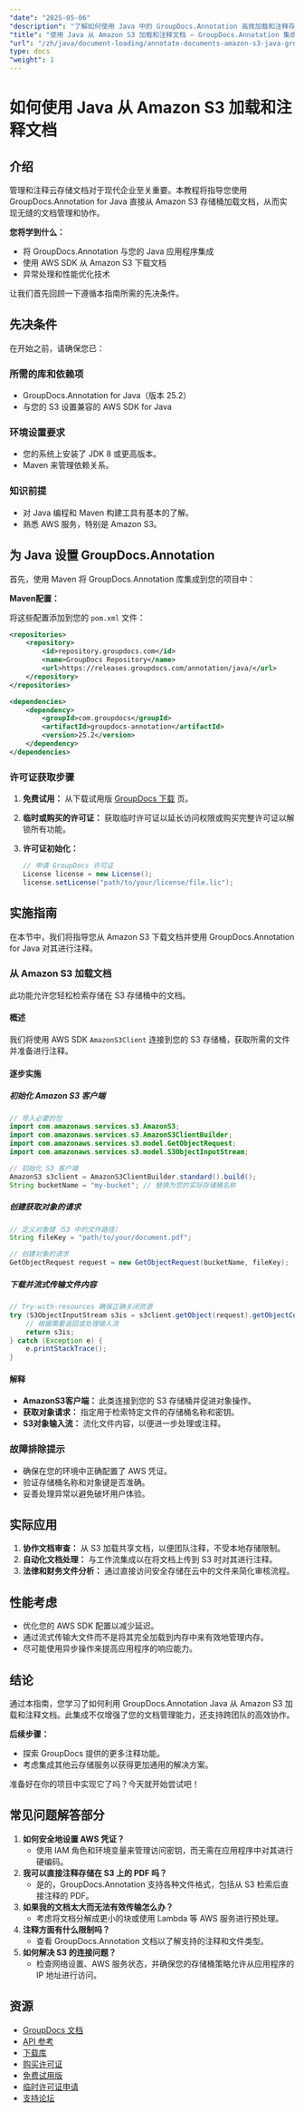 ```yaml
---
"date": "2025-05-06"
"description": "了解如何使用 Java 中的 GroupDocs.Annotation 高效加载和注释存储在 Amazon S3 上的文档。本指南涵盖集成、AWS 开发工具包的使用以及性能优化。"
"title": "使用 Java 从 Amazon S3 加载和注释文档 — GroupDocs.Annotation 集成指南"
"url": "/zh/java/document-loading/annotate-documents-amazon-s3-java-groupdocs/"
type: docs
"weight": 1
---
```


# 如何使用 Java 从 Amazon S3 加载和注释文档

## 介绍

管理和注释云存储文档对于现代企业至关重要。本教程将指导您使用 GroupDocs.Annotation for Java 直接从 Amazon S3 存储桶加载文档，从而实现无缝的文档管理和协作。

**您将学到什么：**
- 将 GroupDocs.Annotation 与您的 Java 应用程序集成
- 使用 AWS SDK 从 Amazon S3 下载文档
- 异常处理和性能优化技术

让我们首先回顾一下遵循本指南所需的先决条件。

## 先决条件

在开始之前，请确保您已：

### 所需的库和依赖项
- GroupDocs.Annotation for Java（版本 25.2）
- 与您的 S3 设置兼容的 AWS SDK for Java

### 环境设置要求
- 您的系统上安装了 JDK 8 或更高版本。
- Maven 来管理依赖关系。

### 知识前提
- 对 Java 编程和 Maven 构建工具有基本的了解。
- 熟悉 AWS 服务，特别是 Amazon S3。

## 为 Java 设置 GroupDocs.Annotation

首先，使用 Maven 将 GroupDocs.Annotation 库集成到您的项目中：

**Maven配置：**

将这些配置添加到您的 `pom.xml` 文件：

```xml
<repositories>
    <repository>
        <id>repository.groupdocs.com</id>
        <name>GroupDocs Repository</name>
        <url>https://releases.groupdocs.com/annotation/java/</url>
    </repository>
</repositories>

<dependencies>
    <dependency>
        <groupId>com.groupdocs</groupId>
        <artifactId>groupdocs-annotation</artifactId>
        <version>25.2</version>
    </dependency>
</dependencies>
```

### 许可证获取步骤

1. **免费试用：** 从下载试用版 [GroupDocs 下载](https://releases.groupdocs.com/annotation/java/) 页。
   
2. **临时或购买的许可证：** 获取临时许可证以延长访问权限或购买完整许可证以解锁所有功能。

3. **许可证初始化：**

   ```java
   // 申请 GroupDocs 许可证
   License license = new License();
   license.setLicense("path/to/your/license/file.lic");
   ```

## 实施指南

在本节中，我们将指导您从 Amazon S3 下载文档并使用 GroupDocs.Annotation for Java 对其进行注释。

### 从 Amazon S3 加载文档

此功能允许您轻松检索存储在 S3 存储桶中的文档。

#### 概述
我们将使用 AWS SDK `AmazonS3Client` 连接到您的 S3 存储桶，获取所需的文件并准备进行注释。

#### 逐步实施

##### 初始化 Amazon S3 客户端

```java
// 导入必要的包
import com.amazonaws.services.s3.AmazonS3;
import com.amazonaws.services.s3.AmazonS3ClientBuilder;
import com.amazonaws.services.s3.model.GetObjectRequest;
import com.amazonaws.services.s3.model.S3ObjectInputStream;

// 初始化 S3 客户端
AmazonS3 s3client = AmazonS3ClientBuilder.standard().build();
String bucketName = "my-bucket"; // 替换为您的实际存储桶名称
```

##### 创建获取对象的请求

```java
// 定义对象键（S3 中的文件路径）
String fileKey = "path/to/your/document.pdf";

// 创建对象的请求
GetObjectRequest request = new GetObjectRequest(bucketName, fileKey);
```

##### 下载并流式传输文件内容

```java
// Try-with-resources 确保正确关闭资源
try (S3ObjectInputStream s3is = s3client.getObject(request).getObjectContent()) {
    // 根据需要返回或处理输入流
    return s3is;
} catch (Exception e) {
    e.printStackTrace();
}
```

#### 解释
- **AmazonS3客户端：** 此类连接到您的 S3 存储桶并促进对象操作。
- **获取对象请求：** 指定用于检索特定文件的存储桶名称和密钥。
- **S3对象输入流：** 流化文件内容，以便进一步处理或注释。

### 故障排除提示
- 确保在您的环境中正确配置了 AWS 凭证。
- 验证存储桶名称和对象键是否准确。
- 妥善处理异常以避免破坏用户体验。

## 实际应用
1. **协作文档审查：** 从 S3 加载共享文档，以便团队注释，不受本地存储限制。
2. **自动化文档处理：** 与工作流集成以在将文档上传到 S3 时对其进行注释。
3. **法律和财务文件分析：** 通过直接访问安全存储在云中的文件来简化审核流程。

## 性能考虑
- 优化您的 AWS SDK 配置以减少延迟。
- 通过流式传输大文件而不是将其完全加载到内存中来有效地管理内存。
- 尽可能使用异步操作来提高应用程序的响应能力。

## 结论
通过本指南，您学习了如何利用 GroupDocs.Annotation Java 从 Amazon S3 加载和注释文档。此集成不仅增强了您的文档管理能力，还支持跨团队的高效协作。

**后续步骤：**
- 探索 GroupDocs 提供的更多注释功能。
- 考虑集成其他云存储服务以获得更加通用的解决方案。

准备好在你的项目中实现它了吗？今天就开始尝试吧！

## 常见问题解答部分
1. **如何安全地设置 AWS 凭证？**
   - 使用 IAM 角色和环境变量来管理访问密钥，而无需在应用程序中对其进行硬编码。
2. **我可以直接注释存储在 S3 上的 PDF 吗？**
   - 是的，GroupDocs.Annotation 支持各种文件格式，包括从 S3 检索后直接注释的 PDF。
3. **如果我的文档太大而无法有效传输怎么办？**
   - 考虑将文档分解成更小的块或使用 Lambda 等 AWS 服务进行预处理。
4. **注释方面有什么限制吗？**
   - 查看 GroupDocs.Annotation 文档以了解支持的注释和文件类型。
5. **如何解决 S3 的连接问题？**
   - 检查网络设置、AWS 服务状态，并确保您的存储桶策略允许从应用程序的 IP 地址进行访问。

## 资源
- [GroupDocs 文档](https://docs.groupdocs.com/annotation/java/)
- [API 参考](https://reference.groupdocs.com/annotation/java/)
- [下载库](https://releases.groupdocs.com/annotation/java/)
- [购买许可证](https://purchase.groupdocs.com/buy)
- [免费试用版](https://releases.groupdocs.com/annotation/java/)
- [临时许可证申请](https://purchase.groupdocs.com/temporary-license/)
- [支持论坛](https://forum.groupdocs.com/c/annotation/)
